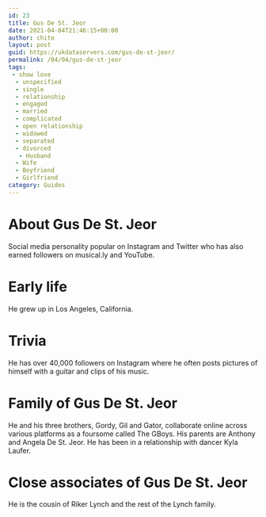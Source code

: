 ```yaml
---
id: 23
title: Gus De St. Jeor
date: 2021-04-04T21:46:15+00:00
author: chito
layout: post
guid: https://ukdataservers.com/gus-de-st-jeor/
permalink: /04/04/gus-de-st-jeor
tags:
 - show love
  - unspecified
  - single
  - relationship
  - engaged
  - married
  - complicated
  - open relationship
  - widowed
  - separated
  - divorced
   - Husband
  - Wife
  - Boyfriend
  - Girlfriend
category: Guides
---
```




  
  
#  About Gus De St. Jeor
                  
                  
                  
Social media personality popular on Instagram and Twitter who has also earned followers on musical.ly and YouTube. 
                  
                
                
                
# Early life
                  
                  
                  
He grew up in Los Angeles, California.
                  
                
                
                
# Trivia
                  
                  
                  
He has over 40,000 followers on Instagram where he often posts pictures of himself with a guitar and clips of his music. 
                  
                
                
                
# Family of Gus De St. Jeor
                  
                  
                  
He and his three brothers, Gordy, Gil and Gator, collaborate online across various platforms as a foursome called The GBoys. His parents are Anthony and Angela De St. Jeor. He has been in a relationship with dancer Kyla Laufer.
                  
                
                
                
# Close associates of Gus De St. Jeor
                  
                  
                  
He is the cousin of Riker Lynch and the rest of the Lynch family.
                  
                
              
            
          
          
          
    
    
  
